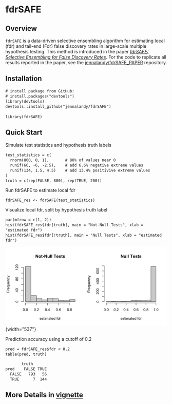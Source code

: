 # fdrSAFE

<!-- badges: start -->

<!-- badges: end -->

## Overview

`fdrSAFE` is a data-driven selective ensembling algorithm for estimating local (fdr) and tail-end (Fdr) false discovery rates in large-scale multiple hypothesis testing. This method is introduced in the paper [*fdrSAFE: Selective Ensembling for False Discovery Rates*](https://arxiv.org/abs/2401.12865). For the code to replicate all results reported in the paper, see the [jennalandy/fdrSAFE_PAPER](https://github.com/jennalandy/fdrSAFE_PAPER) repository.

## Installation

```{r setup, eval = FALSE}
# install package from GitHub:
# install.packages("devtools")
library(devtools)
devtools::install_github("jennalandy/fdrSAFE")

library(fdrSAFE)
```

## Quick Start

Simulate test statistics and hypothesis truth labels

```{r eval = FALSE}
test_statistics = c(
  rnorm(800, 0, 1),       # 80% of values near 0
  runif(66, -6, -2.5),    # add 6.6% negative extreme values
  runif(134, 1.5, 4.5)    # add 13.4% positivive extreme values
)
truth = c(rep(FALSE, 800), rep(TRUE, 200))
```

Run fdrSAFE to estimate local fdr

```{r}
fdrSAFE_res <- fdrSAFE(test_statistics)
```

Visualize local fdr, split by hypothesis truth label

```{r}
par(mfrow = c(1, 2))
hist(fdrSAFE_res$fdr[truth], main = "Not-Null Tests", xlab = "estimated fdr")
hist(fdrSAFE_res$fdr[!truth], main = "Null Tests", xlab = "estimated fdr")
```

![](example_hist.png){width="537"}

Prediction accuracy using a cutoff of 0.2

```{r}
pred = fdrSAFE_res$fdr < 0.2
table(pred, truth)
```

```         
       truth
pred    FALSE TRUE
  FALSE   793   56
  TRUE      7  144
```

## More Details in [vignette](vignettes/fdrSAFE.Rmd)
